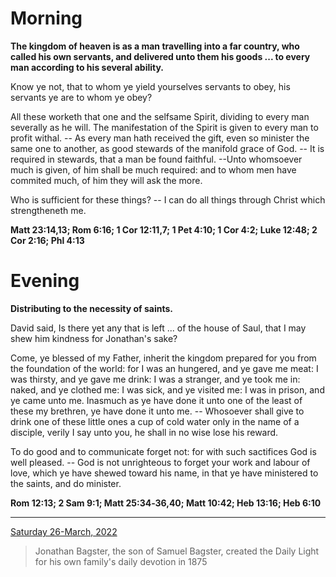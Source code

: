 # Morning

**The kingdom of heaven is as a man travelling into a far country, who called his own servants, and delivered unto them his goods ... to every man according to his several ability.**
 
Know ye not, that to whom ye yield yourselves servants to obey, his servants ye are to whom ye obey?
 
All these worketh that one and the selfsame Spirit, dividing to every man severally as he will. The manifestation of the Spirit is given to every man to profit withal. -- As every man hath received the gift, even so minister the same one to another, as good stewards of the manifold grace of God. -- It is required in stewards, that a man be found faithful. --Unto whomsoever much is given, of him shall be much required: and to whom men have commited much, of him they will ask the more.
 
Who is sufficient for these things? -- I can do all things through Christ which strengtheneth me.  

**Matt 23:14,13; Rom 6:16; 1 Cor 12:11,7; 1 Pet 4:10; 1 Cor 4:2; Luke 12:48; 2 Cor 2:16; Phl 4:13**

# Evening

**Distributing to the necessity of saints.**
 
David said, Is there yet any that is left ... of the house of Saul, that I may shew him kindness for Jonathan's sake?
 
Come, ye blessed of my Father, inherit the kingdom prepared for you from the foundation of the world: for I was an hungered, and ye gave me meat: I was thirsty, and ye gave me drink: I was a stranger, and ye took me in: naked, and ye clothed me: I was sick, and ye visited me: I was in prison, and ye came unto me. Inasmuch as ye have done it unto one of the least of these my brethren, ye have done it unto me. -- Whosoever shall give to drink one of these little ones a cup of cold water only in the name of a disciple, verily I say unto you, he shall in no wise lose his reward.
 
To do good and to communicate forget not: for with such sactifices God is well pleased. -- God is not unrighteous to forget your work and labour of love, which ye have shewed toward his name, in that ye have ministered to the saints, and do minister.  

**Rom 12:13; 2 Sam 9:1; Matt 25:34‑36,40; Matt 10:42; Heb 13:16; Heb 6:10**

---

[Saturday 26-March, 2022](https://t.me/s/daily_light)

> Jonathan Bagster, the son of Samuel Bagster, created the Daily Light for his own family's daily devotion in 1875

